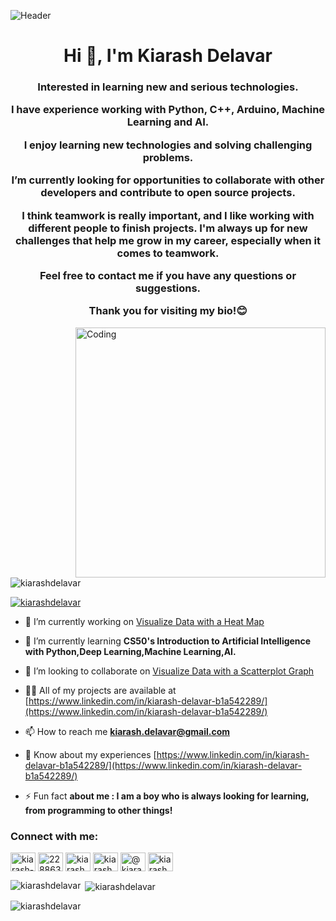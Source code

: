 ![Header](https://imgur.com/JGEmfZE.gif)
              
              

<h1 align="center">Hi 👋, I'm Kiarash Delavar</h1>

<h3 align="center">  
  Interested in learning new and serious technologies.
  
  I have experience working with Python, C++, Arduino, Machine Learning and AI. 
  
  I enjoy learning new technologies and solving challenging problems. 
  
  I’m currently looking for opportunities to collaborate with other developers and contribute to open source projects.

I think teamwork is really important, and I like working with different people to finish projects. I'm always up for new challenges that help me grow in my career, especially when it comes to teamwork.
  
  Feel free to contact me if you have any questions or suggestions. 
  
  Thank you for visiting my bio!😊</h3>
<img align="right" alt="Coding" width="400" src="https://mir-s3-cdn-cf.behance.net/project_modules/hd/06f21a161921919.63cd7887d0a70.gif">

<p align="left"> <img src="https://komarev.com/ghpvc/?username=kiarashdelavar&label=Profile%20views&color=0e75b6&style=flat" alt="kiarashdelavar" /> </p>
<p [![trophy](https://github-profile-trophy.vercel.app/?username=kiarashdelavar-ma&theme=onedark)](https://github.com/ryo-ma/github-profile-trophy)
<p align="left"> <a href="https://github.com/ryo-ma/github-profile-trophy"><img src="https://github-profile-trophy.vercel.app/?username=kiarashdelavar" alt="kiarashdelavar" /></a> </p>

- 🔭 I’m currently working on [Visualize Data with a Heat Map](https://www.freecodecamp.org/learn/data-visualization/data-visualization-projects/visualize-data-with-a-heat-map)

- 🌱 I’m currently learning **CS50's Introduction to Artificial Intelligence with Python,Deep Learning,Machine Learning,AI.**

- 👯 I’m looking to collaborate on [Visualize Data with a Scatterplot Graph](https://www.freecodecamp.org/learn/data-visualization/data-visualization-projects/visualize-data-with-a-scatterplot-graph)

- 👨‍💻 All of my projects are available at [https://www.linkedin.com/in/kiarash-delavar-b1a542289/](https://www.linkedin.com/in/kiarash-delavar-b1a542289/)

- 📫 How to reach me **kiarash.delavar@gmail.com**

- 📄 Know about my experiences [https://www.linkedin.com/in/kiarash-delavar-b1a542289/](https://www.linkedin.com/in/kiarash-delavar-b1a542289/)

- ⚡ Fun fact **about me : I am a boy who   is always looking for learning, from programming to other things!**

<h3 align="left">Connect with me:</h3>
<p align="left">
<a href="https://linkedin.com/in/kiarash-delavar" target="blank"><img align="center" src="https://raw.githubusercontent.com/rahuldkjain/github-profile-readme-generator/master/src/images/icons/Social/linked-in-alt.svg" alt="kiarash-delavar" height="30" width="40" /></a>
<a href="https://stackoverflow.com/users/22886377" target="blank"><img align="center" src="https://raw.githubusercontent.com/rahuldkjain/github-profile-readme-generator/master/src/images/icons/Social/stack-overflow.svg" alt="22886377" height="30" width="40" /></a>
<a href="https://fb.com/kiarashdelavar" target="blank"><img align="center" src="https://raw.githubusercontent.com/rahuldkjain/github-profile-readme-generator/master/src/images/icons/Social/facebook.svg" alt="kiarashdelavar" height="30" width="40" /></a>
<a href="https://instagram.com/kiarashdelavar" target="blank"><img align="center" src="https://raw.githubusercontent.com/rahuldkjain/github-profile-readme-generator/master/src/images/icons/Social/instagram.svg" alt="kiarashdelavar" height="30" width="40" /></a>
<a href="https://medium.com/@kiarash.delavar" target="blank"><img align="center" src="https://raw.githubusercontent.com/rahuldkjain/github-profile-readme-generator/master/src/images/icons/Social/medium.svg" alt="@kiarash.delavar" height="30" width="40" /></a>
<a href="https://www.youtube.com/c/kiarash delavar" target="blank"><img align="center" src="https://raw.githubusercontent.com/rahuldkjain/github-profile-readme-generator/master/src/images/icons/Social/youtube.svg" alt="kiarash delavar" height="30" width="40" /></a>
</p>

              


<p><img align="left" src="https://github-readme-stats.vercel.app/api/top-langs?username=kiarashdelavar&show_icons=true&locale=en&layout=compact" alt="kiarashdelavar" /></p>

<p>&nbsp;<img align="center" src="https://github-readme-stats.vercel.app/api?username=kiarashdelavar&show_icons=true&locale=en" alt="kiarashdelavar" /></p>

<p><img align="center" src="https://github-readme-streak-stats.herokuapp.com/?user=kiarashdelavar&" alt="kiarashdelavar" /></p>
